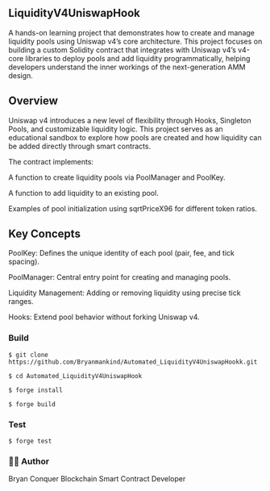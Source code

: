 
## LiquidityV4UniswapHook

A hands-on learning project that demonstrates how to create and manage liquidity pools using Uniswap v4’s core architecture.
This project focuses on building a custom Solidity contract that integrates with Uniswap v4’s v4-core libraries to deploy pools and add liquidity programmatically, helping developers understand the inner workings of the next-generation AMM design.

## Overview

Uniswap v4 introduces a new level of flexibility through Hooks, Singleton Pools, and customizable liquidity logic.
This project serves as an educational sandbox to explore how pools are created and how liquidity can be added directly through smart contracts.

The contract implements:

A function to create liquidity pools via PoolManager and PoolKey.

A function to add liquidity to an existing pool.

Examples of pool initialization using sqrtPriceX96 for different token ratios.

## Key Concepts

PoolKey: Defines the unique identity of each pool (pair, fee, and tick spacing).

PoolManager: Central entry point for creating and managing pools.

Liquidity Management: Adding or removing liquidity using precise tick ranges.

Hooks: Extend pool behavior without forking Uniswap v4.

### Build

```
$ git clone https://github.com/Bryanmankind/Automated_LiquidityV4UniswapHookk.git

$ cd Automated_LiquidityV4UniswapHook

$ forge install
```



```shell
$ forge build
```

### Test

```shell
$ forge test
```

### 🧑‍💻 Author

Bryan Conquer
Blockchain Smart Contract Developer
